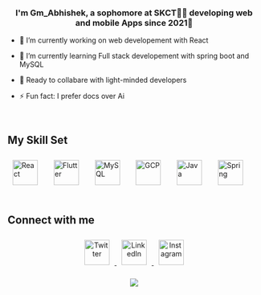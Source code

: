 ### <div align="center">I'm Gm_Abhishek, a sophomore at SKCT👨‍💻 developing web and mobile Apps since 2021🚀</div>  
  

- 🔭 I’m currently working on web developement with React   
  

- 🌱 I’m currently learning Full stack developement with spring boot and MySQL  
  

- 👫 Ready to collabare with light-minded developers  
  

- ⚡ Fun fact: I prefer docs over Ai
  

<br/>  


## My Skill Set  
<div align="left">  
<a href="https://reactjs.org/" target="_blank"><img style="margin: 10px" src="https://profilinator.rishav.dev/skills-assets/react-original-wordmark.svg" alt="React" height="50" /></a> &nbsp;
<a href="https://flutter.dev/" target="_blank"><img style="margin: 10px" src="https://profilinator.rishav.dev/skills-assets/flutterio-icon.svg" alt="Flutter" height="50" /></a> &nbsp; 
<a href="https://www.mysql.com/" target="_blank"><img style="margin: 10px" src="https://profilinator.rishav.dev/skills-assets/mysql-original-wordmark.svg" alt="MySQL" height="50" /></a>  &nbsp;
<a href="https://cloud.google.com/" target="_blank"><img style="margin: 10px" src="https://profilinator.rishav.dev/skills-assets/google_cloud-icon.svg" alt="GCP" height="50" /></a> &nbsp; 
<a href="https://www.java.com/" target="_blank"><img style="margin: 10px" src="https://profilinator.rishav.dev/skills-assets/java-original-wordmark.svg" alt="Java" height="50" /></a>  &nbsp;
<a href="https://docs.spring.io/spring-framework/docs/3.0.x/reference/expressions.html#:~:text=The%20Spring%20Expression%20Language%20(SpEL,and%20basic%20string%20templating%20functionality." target="_blank"><img style="margin: 10px" src="https://profilinator.rishav.dev/skills-assets/springio-icon.svg" alt="Spring" height="50" /></a>  
</div>  

<br/>  


## Connect with me  
<div align="center">
<a href="https://twitter.com/Gm_Abhishek_" target="_blank">
<img style="padding: 10px" src="https://www.transparentpng.com/download/twitter/bird-twitter-socialmedia-icons-png-5.png" height="50" alt="Twitter" />
</a>
<a href="https://www.linkedin.com/in/gm-abhishek-a39348224" target="_blank">
<img style="padding: 10px" src="https://www.pngmart.com/files/21/Linkedin-In-Logo-PNG-Isolated-Photos.png"  height="50" alt="LinkedIn"/>
</a>
<a href="https://instagram.com/g.m_a.b.h.i.s.h.e.k" target="_blank">
<img style="padding: 10px" src="https://straightarrowfilms.com/wp-content/uploads/2020/05/new-instagram-logo-png-transparent-light-350x350.png"  height="50" alt="Instagram"/>
</a>  
</div>  


<br/>  



<!--<div align="center" style="border: 2px solid #ffffff;" ><img src="https://spotify-github-profile.vercel.app/api/view?uid=31tb2rg3vnytlj3g4rujpcldwrry&cover_image=false&theme=default&show_offline=false&background_color=121212&interchange=false&bar_color=53b14f&bar_color_cover=false" /></div>-->  
<div align="center"><a href="https://open.spotify.com/user/31tb2rg3vnytlj3g4rujpcldwrry?si=8dbe1cb692f44097"><img src="https://spotify-github-profile.vercel.app/api/view?uid=31tb2rg3vnytlj3g4rujpcldwrry&cover_image=true&theme=novatorem&show_offline=false&background_color=121212&interchange=false&bar_color=53b14f&bar_color_cover=true" /></a></div>  

<br/>  


